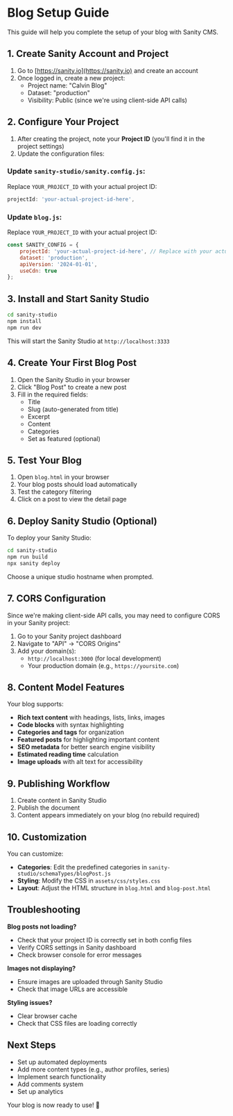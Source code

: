 # Blog Setup Guide

This guide will help you complete the setup of your blog with Sanity CMS.

## 1. Create Sanity Account and Project

1. Go to [https://sanity.io](https://sanity.io) and create an account
2. Once logged in, create a new project:
   - Project name: "Calvin Blog"
   - Dataset: "production"
   - Visibility: Public (since we're using client-side API calls)

## 2. Configure Your Project

1. After creating the project, note your **Project ID** (you'll find it in the project settings)
2. Update the configuration files:

### Update `sanity-studio/sanity.config.js`:
Replace `YOUR_PROJECT_ID` with your actual project ID:
```javascript
projectId: 'your-actual-project-id-here',
```

### Update `blog.js`:
Replace `YOUR_PROJECT_ID` with your actual project ID:
```javascript
const SANITY_CONFIG = {
    projectId: 'your-actual-project-id-here', // Replace with your actual Sanity project ID
    dataset: 'production',
    apiVersion: '2024-01-01',
    useCdn: true
};
```

## 3. Install and Start Sanity Studio

```bash
cd sanity-studio
npm install
npm run dev
```

This will start the Sanity Studio at `http://localhost:3333`

## 4. Create Your First Blog Post

1. Open the Sanity Studio in your browser
2. Click "Blog Post" to create a new post
3. Fill in the required fields:
   - Title
   - Slug (auto-generated from title)
   - Excerpt
   - Content
   - Categories
   - Set as featured (optional)

## 5. Test Your Blog

1. Open `blog.html` in your browser
2. Your blog posts should load automatically
3. Test the category filtering
4. Click on a post to view the detail page

## 6. Deploy Sanity Studio (Optional)

To deploy your Sanity Studio:

```bash
cd sanity-studio
npm run build
npx sanity deploy
```

Choose a unique studio hostname when prompted.

## 7. CORS Configuration

Since we're making client-side API calls, you may need to configure CORS in your Sanity project:

1. Go to your Sanity project dashboard
2. Navigate to "API" → "CORS Origins"
3. Add your domain(s):
   - `http://localhost:3000` (for local development)
   - Your production domain (e.g., `https://yoursite.com`)

## 8. Content Model Features

Your blog supports:
- **Rich text content** with headings, lists, links, images
- **Code blocks** with syntax highlighting
- **Categories and tags** for organization
- **Featured posts** for highlighting important content
- **SEO metadata** for better search engine visibility
- **Estimated reading time** calculation
- **Image uploads** with alt text for accessibility

## 9. Publishing Workflow

1. Create content in Sanity Studio
2. Publish the document
3. Content appears immediately on your blog (no rebuild required)

## 10. Customization

You can customize:
- **Categories**: Edit the predefined categories in `sanity-studio/schemaTypes/blogPost.js`
- **Styling**: Modify the CSS in `assets/css/styles.css`
- **Layout**: Adjust the HTML structure in `blog.html` and `blog-post.html`

## Troubleshooting

**Blog posts not loading?**
- Check that your project ID is correctly set in both config files
- Verify CORS settings in Sanity dashboard
- Check browser console for error messages

**Images not displaying?**
- Ensure images are uploaded through Sanity Studio
- Check that image URLs are accessible

**Styling issues?**
- Clear browser cache
- Check that CSS files are loading correctly

## Next Steps

- Set up automated deployments
- Add more content types (e.g., author profiles, series)
- Implement search functionality
- Add comments system
- Set up analytics

Your blog is now ready to use! 🎉